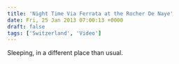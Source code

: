 ```yaml
---
title: 'Night Time Via Ferrata at the Rocher De Naye'
date: Fri, 25 Jan 2013 07:00:13 +0000
draft: false
tags: ['Switzerland', 'Video']
---
```


Sleeping, in a different place than usual.